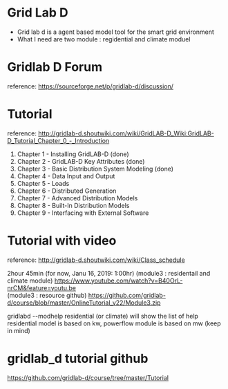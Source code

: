 # Grid Lab D

* Grid lab d is a agent based model tool for the smart grid environment
* What I need are two module : regidential and climate moduel

# Gridlab D Forum
reference: https://sourceforge.net/p/gridlab-d/discussion/

# Tutorial 
reference: http://gridlab-d.shoutwiki.com/wiki/GridLAB-D_Wiki:GridLAB-D_Tutorial_Chapter_0_-_Introduction

1. Chapter 1 - Installing GridLAB-D (done)
2. Chapter 2 - GridLAB-D Key Attributes (done)
3. Chapter 3 - Basic Distribution System Modeling (done)
4. Chapter 4 - Data Input and Output
5. Chapter 5 - Loads
6. Chapter 6 - Distributed Generation
7. Chapter 7 - Advanced Distribution Models
8. Chapter 8 - Built-In Distribution Models
9. Chapter 9 - Interfacing with External Software

# Tutorial with video
reference: http://gridlab-d.shoutwiki.com/wiki/Class_schedule

2hour 45min (for now, Janu 16, 2019: 1:00hr)
(module3 : residentail and climate module) https://www.youtube.com/watch?v=B40OrL-nrCM&feature=youtu.be  
(module3 : resource github) https://github.com/gridlab-d/course/blob/master/OnlineTutorial_v22/Module3.zip  

gridlabd --modhelp residential (or climate) will show the list of help   
residential model is based on kw, powerflow module is based on mw  (keep in mind)

# gridlab_d tutorial github
https://github.com/gridlab-d/course/tree/master/Tutorial

